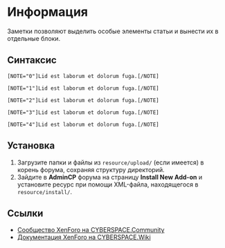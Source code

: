 # Информация

Заметки позволяют выделить особые элементы статьи и вынести их в отдельные блоки.

## Синтаксис

```
[NOTE="0"]Lid est laborum et dolorum fuga.[/NOTE]

[NOTE="1"]Lid est laborum et dolorum fuga.[/NOTE]

[NOTE="2"]Lid est laborum et dolorum fuga.[/NOTE]

[NOTE="3"]Lid est laborum et dolorum fuga.[/NOTE]

[NOTE="4"]Lid est laborum et dolorum fuga.[/NOTE]
```

## Установка

1. Загрузите папки и файлы из `resource/upload/` (если имеется) в корень форума, сохраняя структуру директорий.
2. Зайдите в **AdminCP** форума на страницу **Install New Add-on** и установите ресурс при помощи XML-файла, находящегося в `resource/install/`.

## Ссылки

- [Сообщество XenForo на CYBERSPACE.Community](//cyberspace.community/forums/30/)
- [Документация XenForo на CYBERSPACE.Wiki](//xenforo.cyberspace.wiki/)
